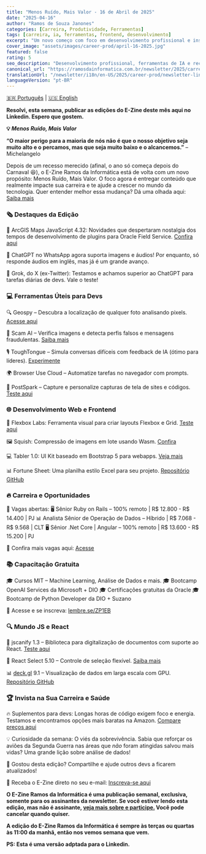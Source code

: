 ```yaml
---
title: "Menos Ruído, Mais Valor - 16 de Abril de 2025"
date: "2025-04-16"
author: "Ramos de Souza Janones"
categories: [Carreira, Produtividade, Ferramentas]
tags: [carreira, ia, ferramentas, frontend, desenvolvimento]
excerpt: "Um novo começo com foco em desenvolvimento profissional e insights valiosos de tecnologia"
cover_image: "assets/images/career-prod/april-16-2025.jpg"
featured: false
rating: 5
seo_description: "Desenvolvimento profissional, ferramentas de IA e recursos de desenvolvimento frontend para profissionais de tecnologia"
canonical_url: "https://ramosdainformatica.com.br/newsletter/2025/carreira-prod/april-16-2025"
translationUrl: "/newsletter/i18n/en-US/2025/career-prod/newsletter-linkedin-16-04-2025.md"
languageVersion: "pt-BR"
---
```


[🇧🇷 Português](#) | [🇺🇸 English](/newsletter/i18n/en-US/2025/career-prod/newsletter-linkedin-16-04-2025.md)

**Resolvi, esta semana, publicar as edições do E-Zine deste mês aqui no Linkedin. Espero que gostem.**

**💡 *Menos Ruído, Mais Valor***

**“O maior perigo para a maioria de nós não é que o nosso objetivo seja muito alto e o percamos, mas que seja muito baixo e o alcancemos.”** – Michelangelo

Depois de um recesso merecido (afinal, o ano só começa depois do Carnaval 😆), o E-Zine Ramos da Informática está de volta com um novo propósito: Menos Ruído, Mais Valor. O foco agora é entregar conteúdo que realmente impacte sua carreira e te ajude a crescer no mundo da tecnologia. Quer entender melhor essa mudança? Dá uma olhada aqui: [Saiba mais](https://ramosdainformatica.com.br/o-novo-ramos-da-informatica-menos-ruido-mais-valor/)

### **🗞️ Destaques da Edição**

📌 ArcGIS Maps JavaScript 4.32: Novidades que despertaram nostalgia dos tempos de desenvolvimento de plugins para Oracle Field Service. [Confira aqui](https://ramosdainformatica.com.br/arcgis-maps-javascript-novidades-da-versao-4-32/)

📌 ChatGPT no WhatsApp agora suporta imagens e áudios\! Por enquanto, só responde áudios em inglês, mas já é um grande avanço.

📌 Grok, do X (ex-Twitter): Testamos e achamos superior ao ChatGPT para tarefas diárias de devs. Vale o teste\!

### **💻 Ferramentas Úteis para Devs**

🔍 Geospy – Descubra a localização de qualquer foto analisando pixels. [Acesse aqui](https://geospy.ai/)

🚨 Scam AI – Verifica imagens e detecta perfis falsos e mensagens fraudulentas. [Saiba mais](https://www.scam.ai/)

🎙️ ToughTongue – Simula conversas difíceis com feedback de IA (ótimo para líderes). [Experimente](https://www.toughtongueai.com/)

🌍 Browser Use Cloud – Automatize tarefas no navegador com prompts.

🎨 PostSpark – Capture e personalize capturas de tela de sites e códigos. [Teste aqui](https://postspark.app/)

### **🌐 Desenvolvimento Web e Frontend**

🎯 Flexbox Labs: Ferramenta visual para criar layouts Flexbox e Grid. [Teste aqui](https://flexboxlabs.netlify.app/)

🖼️ Squish: Compressão de imagens em lote usando Wasm. [Confira](https://github.com/addyosmani/squish)

💻 Tabler 1.0: UI Kit baseado em Bootstrap 5 para webapps. [Veja mais](https://tabler.io/blog/tabler-1.0)

📊 Fortune Sheet: Uma planilha estilo Excel para seu projeto. [Repositório GitHub](https://github.com/ruilisi/fortune-sheet)

### **🔥 Carreira e Oportunidades**

💼 Vagas abertas: 🖥️ Sênior Ruby on Rails – 100% remoto | R$ 12.800 \- R$ 14.400 | PJ 📊 Analista Sênior de Operação de Dados – Híbrido | R$ 7.068 \- R$ 9.568 | CLT 🖥️ Sênior .Net Core | Angular – 100% remoto | R$ 13.600 \- R$ 15.200 | PJ

🔗 Confira mais vagas aqui: [Acesse](https://impulso.link/oportunidades?referral=d466696f)

### **📚 Capacitação Gratuita**

🎓 Cursos MIT – Machine Learning, Análise de Dados e mais. 🎓 Bootcamp OpenAI Services da Microsoft \+ DIO 🎓 Certificações gratuitas da Oracle 🎓 Bootcamp de Python Developer da DIO \+ Suzano

🔗 Acesse e se inscreva: [lembre.se/ZP1EB](http://lembre.se/ZP1EB)

### **🔍 Mundo JS e React**

📑 jscanify 1.3 – Biblioteca para digitalização de documentos com suporte ao React. [Teste aqui](https://github.com/puffinsoft/jscanify)

🔘 React Select 5.10 – Controle de seleção flexível. [Saiba mais](https://react-select.com/components)

📊 [deck.gl](http://deck.gl/) 9.1 – Visualização de dados em larga escala com GPU. [Repositório GitHub](https://github.com/visgl/deck.gl/blob/9.1-release/docs/whats-new.md#deckgl-v91)

### **🏆 Invista na Sua Carreira e Saúde**

🔥 Suplementos para devs: Longas horas de código exigem foco e energia. Testamos e encontramos opções mais baratas na Amazon. [Compare preços aqui](https://amzn.to/43lVcMA)

💡 Curiosidade da semana: O viés da sobrevivência. Sabia que reforçar os aviões da Segunda Guerra nas áreas que *não* foram atingidas salvou mais vidas? Uma grande lição sobre análise de dados\!

📢 Gostou desta edição? Compartilhe e ajude outros devs a ficarem atualizados\!

🔗 Receba o E-Zine direto no seu e-mail: [Inscreva-se aqui](https://ramosdainformatica.com.br/e-zine-dev-ramos-da-informatica/)

**O E-Zine Ramos da Informática é uma publicação semanal, exclusiva, somente para os assinantes da newsletter. Se você estiver lendo esta edição, mas não é assinante, [veja mais sobre e participe.](https://ramosdainformatica.com.br/e-zine-dev-ramos-da-informatica/) Você pode cancelar quando quiser.** 

**A edição do E-Zine Ramos da Informática é sempre às terças ou quartas às 11:00 da manhã, então nos vemos semana que vem.**

**PS: Esta é uma versão adptada para o Linkedin.**

